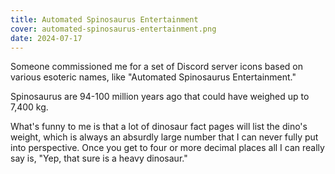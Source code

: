 ```yaml
---
title: Automated Spinosaurus Entertainment
cover: automated-spinosaurus-entertainment.png
date: 2024-07-17
---
```

Someone commissioned me for a set of Discord server icons based on various esoteric names, like "Automated Spinosaurus Entertainment."

Spinosaurus are 94-100 million years ago that could have weighed up to 7,400 kg.

What's funny to me is that a lot of dinosaur fact pages will list the dino's weight, which is always an absurdly large number that I can never fully put into perspective. Once you get to four or more decimal places all I can really say is, "Yep, that sure is a heavy dinosaur."